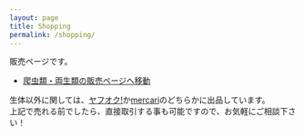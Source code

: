 ```yaml
---
layout: page
title: Shopping
permalink: /shopping/
---
```


販売ページです。  

* [爬虫類・両生類の販売ページへ移動](shopping/creatures.md)

<!-- 
* [Books](/shopping/books)
* [Goods](/shopping/goods)
* [Plants](/shopping/plants) -->

生体以外に関しては、[ヤフオク!](https://auctions.yahoo.co.jp/seller/mitsuaki1229)か[mercari](https://www.mercari.com/jp/u/280759301/)のどちらかに出品しています。  
上記で売れる前でしたら、直接取引する事も可能ですので、お気軽にご相談下さい！
